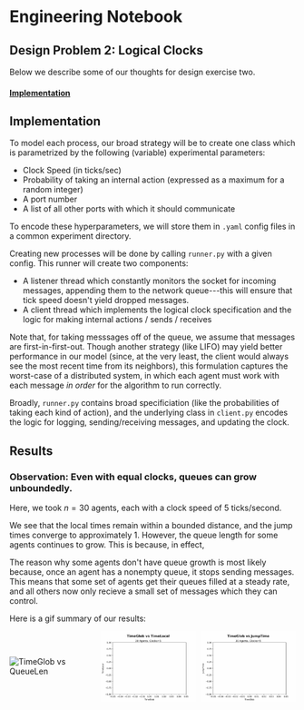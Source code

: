 # Engineering Notebook
## Design Problem 2: Logical Clocks

Below we describe some of our thoughts for design exercise two.

#### [Implementation](#implementation-1)


## Implementation

To model each process, our broad strategy will be to create one class which is parametrized by the following (variable) experimental parameters:

* Clock Speed (in ticks/sec)
* Probability of taking an internal action (expressed as a maximum for a random integer)
* A port number
* A list of all other ports with which it should communicate

To encode these hyperparameters, we will store them in `.yaml` config files in a common experiment directory.

Creating new processes will be done by calling `runner.py` with a given config. This runner will create two components:

* A listener thread which constantly monitors the socket for incoming messages, appending them to the network queue---this will ensure that tick speed doesn't yield dropped messages.
* A client thread which implements the logical clock specification and the logic for making internal actions / sends / receives 

Note that, for taking messsages off of the queue, we assume that messages are first-in-first-out. Though another strategy (like LIFO) may yield better performance in our model (since, at the very least, the client would always see the most recent time from its neighbors), this formulation captures the worst-case of a distributed system, in which each agent must work with each message *in order* for the algorithm to run correctly. 

Broadly, `runner.py` contains broad specificiation (like the probabilities of taking each kind of action), and the underlying class in `client.py` encodes the logic for logging, sending/receiving messages, and updating the clock.


## Results



### Observation: Even with equal clocks, queues can grow unboundedly.

Here, we took $n=30$ agents, each with a clock speed of $5$ ticks/second. 

We see that the local times remain within a bounded distance, and the jump times converge to approximately 1. However, the queue length for some agents continues to grow. This is because, in effect, 

The reason why some agents don't have queue growth is most likely because, once an agent has a nonempty queue, it stops sending messages. This means that some set of agents get their queues filled at a steady rate, and all others now only recieve a small set of messages which they can control.

Here is a gif summary of our results:

<div style="display: flex; align-items: center;">
  <img src="media/30_agents/TimeGlob_vs_QueueLen.gif" alt="TimeGlob vs QueueLen" style="max-width: 33%; margin-right: 10px;">
  <img src="media/30_agents/TimeGlob_vs_TimeLocal.gif" alt="TimeGlob vs QueueLen" style="max-width: 33%; margin-right: 10px;">
  <img src="media/30_agents/TimeGlob_vs_JumpTime.gif" alt="TimeGlob vs TimeLocal" style="max-width: 33%;">
</div>
